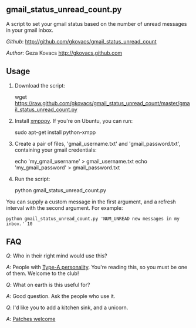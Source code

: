 gmail_status_unread_count.py
-----

A script to set your gmail status based on the number of unread messages in your gmail inbox.

*Github*: http://github.com/gkovacs/gmail_status_unread_count

*Author*: Geza Kovacs http://gkovacs.github.com

Usage
-----

1) Download the script:

    wget https://raw.github.com/gkovacs/gmail_status_unread_count/master/gmail_status_unread_count.py

2) Install [xmpppy](http://xmpppy.sourceforge.net/). If you're on Ubuntu, you can run:

    sudo apt-get install python-xmpp

3) Create a pair of files, 'gmail_username.txt' and 'gmail_password.txt', containing your gmail credentials:

    echo 'my_gmail_username' > gmail_username.txt
    echo 'my_gmail_password' > gmail_password.txt

3) Run the script:

    python gmail_status_unread_count.py

You can supply a custom message in the first argument, and a refresh interval with the second argument. For example:

    python gmail_status_unread_count.py 'NUM_UNREAD new messages in my inbox.' 10

FAQ
---

*Q*: Who in their right mind would use this?

*A*: People with [Type-A personality](http://en.wikipedia.org/wiki/Type_A_personality). You're reading this, so you must be one of them. Welcome to the club!

*Q*: What on earth is this useful for?

*A*: Good question. Ask the people who use it.

*Q*: I'd like you to add a kitchen sink, and a unicorn.

*A*: [Patches welcome](https://github.com/gkovacs/gmail_status_unread_count/pulls)


